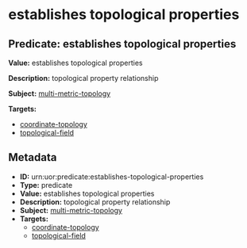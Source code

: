 # establishes topological properties

## Predicate: establishes topological properties

**Value:** establishes topological properties

**Description:** topological property relationship

**Subject:** [multi-metric-topology](../Concepts/multi-metric-topology.md)

**Targets:**

- [coordinate-topology](../Concepts/coordinate-topology.md)
- [topological-field](../Concepts/topological-field.md)

## Metadata

- **ID:** urn:uor:predicate:establishes-topological-properties
- **Type:** predicate
- **Value:** establishes topological properties
- **Description:** topological property relationship
- **Subject:** [multi-metric-topology](../Concepts/multi-metric-topology.md)
- **Targets:**
  - [coordinate-topology](../Concepts/coordinate-topology.md)
  - [topological-field](../Concepts/topological-field.md)
